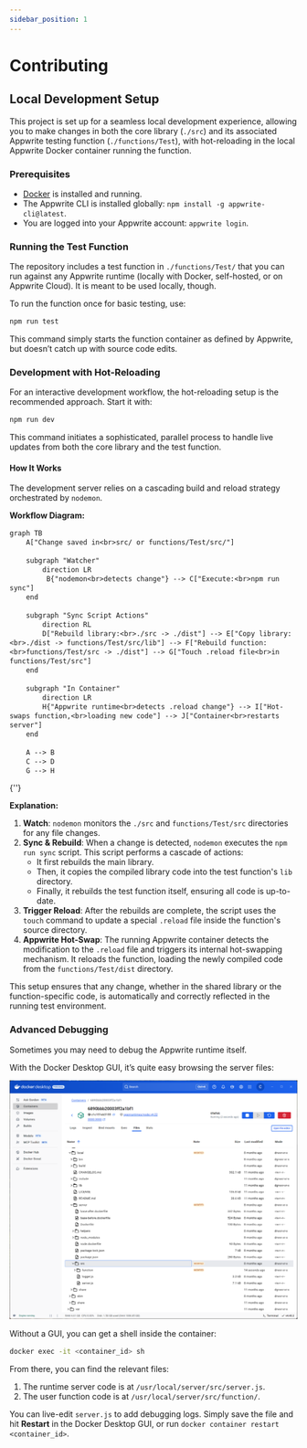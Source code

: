 ```yaml
---
sidebar_position: 1
---
```


# Contributing

## Local Development Setup

This project is set up for a seamless local development experience, allowing you to make changes in both the core library (`./src`) and its associated Appwrite testing function (`./functions/Test`), with hot-reloading in the local Appwrite Docker container running the function.

### Prerequisites

- [Docker](https://www.docker.com/) is installed and running.
- The Appwrite CLI is installed globally: `npm install -g appwrite-cli@latest`.
- You are logged into your Appwrite account: `appwrite login`.

### Running the Test Function

The repository includes a test function in `./functions/Test/` that you can run against any Appwrite runtime (locally with Docker, self-hosted, or on Appwrite Cloud). It is meant to be used locally, though.

To run the function once for basic testing, use:

```sh
npm run test
```

This command simply starts the function container as defined by Appwrite, but doesn’t catch up with source code edits.

### Development with Hot-Reloading

For an interactive development workflow, the hot-reloading setup is the recommended approach. Start it with:

```sh
npm run dev
```

This command initiates a sophisticated, parallel process to handle live updates from both the core library and the test function.

#### How It Works

The development server relies on a cascading build and reload strategy orchestrated by `nodemon`.

**Workflow Diagram:**

```mermaid
graph TB
    A["Change saved in<br>src/ or functions/Test/src/"]

    subgraph "Watcher"
        direction LR
         B{"nodemon<br>detects change"} --> C["Execute:<br>npm run sync"]
    end

    subgraph "Sync Script Actions"
        direction RL
        D["Rebuild library:<br>./src -> ./dist"] --> E["Copy library:<br>./dist -> functions/Test/src/lib"] --> F["Rebuild function:<br>functions/Test/src -> ./dist"] --> G["Touch .reload file<br>in functions/Test/src"]
    end

    subgraph "In Container"
        direction LR
        H{"Appwrite runtime<br>detects .reload change"} --> I["Hot-swaps function,<br>loading new code"] --> J["Container<br>restarts server"]
    end

    A --> B
    C --> D
    G --> H
```

{''}

**Explanation:**

1.  **Watch**: `nodemon` monitors the `./src` and `functions/Test/src` directories for any file changes.
2.  **Sync & Rebuild**: When a change is detected, `nodemon` executes the `npm run sync` script. This script performs a cascade of actions:
    - It first rebuilds the main library.
    - Then, it copies the compiled library code into the test function's `lib` directory.
    - Finally, it rebuilds the test function itself, ensuring all code is up-to-date.
3.  **Trigger Reload**: After the rebuilds are complete, the script uses the `touch` command to update a special `.reload` file inside the function's source directory.
4.  **Appwrite Hot-Swap**: The running Appwrite container detects the modification to the `.reload` file and triggers its internal hot-swapping mechanism. It reloads the function, loading the newly compiled code from the `functions/Test/dist` directory.

This setup ensures that any change, whether in the shared library or the function-specific code, is automatically and correctly reflected in the running test environment.

### Advanced Debugging

Sometimes you may need to debug the Appwrite runtime itself.

With the Docker Desktop GUI, it’s quite easy browsing the server files:

![](../../static/img/docker-gui-server.js.png)

Without a GUI, you can get a shell inside the container:

```sh
docker exec -it <container_id> sh
```

From there, you can find the relevant files:

1. The runtime server code is at `/usr/local/server/src/server.js`.
2. The user function code is at `/usr/local/server/src/function/`.

You can live-edit `server.js` to add debugging logs. Simply save the file and hit **Restart** in the Docker Desktop GUI, or run `docker container restart <container_id>`.
